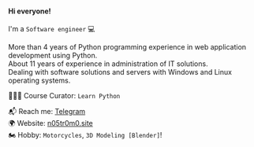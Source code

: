 #### Hi everyone!

I'm a `Software engineer` 💻

More than 4 years of Python programming experience in web application development using Python.<br>
About 11 years of experience in administration of IT solutions.<br>
Dealing with software solutions and servers with Windows and Linux operating systems.<br>

👨🏻‍🎓 Course Curator: `Learn Python`

📬 Reach me: [Telegram](https://t.me/n05tr0m0)<br />
🌍 Website: [n05tr0m0.site](https://n05tr0m0.site)<br />
🏍 Hobby: `Motorcycles`, `3D Modeling [Blender]`!<br />
